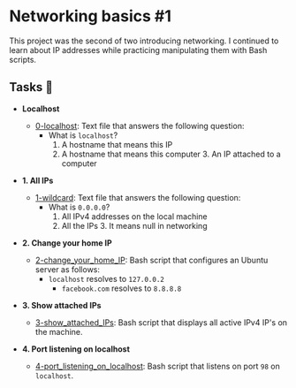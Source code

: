# Networking basics #1

This project was the second of two introducing networking. I continued to learn
about IP addresses while practicing manipulating them with Bash scripts.

## Tasks :page_with_curl:

* **Localhost**
  * [0-localhost](./0-localhost): Text file that answers the following question:
    * What is `localhost`?
        1. A hostname that means this IP
	    2. A hostname that means this computer
	        3. An IP attached to a computer

* **1. All IPs**
  * [1-wildcard](./1-wildcard): Text file that answers the following question:
    * What is `0.0.0.0`?
        1. All IPv4 addresses on the local machine
	    2. All the IPs
	        3. It means null in networking

* **2. Change your home IP**
  * [2-change_your_home_IP](./2-change_your_home_IP): Bash script that configures
    an Ubuntu server as follows:
      * `localhost` resolves to `127.0.0.2`
        * `facebook.com` resolves to `8.8.8.8`

* **3. Show attached IPs**
  * [3-show_attached_IPs](./3-show_attached_IPs): Bash script that displays all active IPv4
    IP's on the machine.

* **4. Port listening on localhost**
  * [4-port_listening_on_localhost](./4-port_listening_on_localhost): Bash script that
    listens on port `98` on `localhost`.